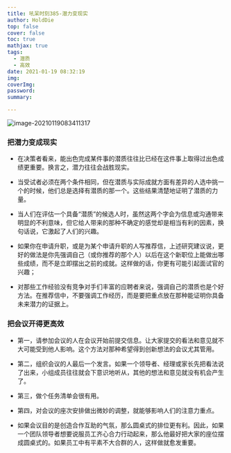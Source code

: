 ```yaml
---
title: 吼呆时刻385-潜力变现实
author: HoldDie
top: false
cover: false
toc: true
mathjax: true
tags:
  - 潜质
  - 高效
date: 2021-01-19 08:32:19
img:
coverImg:
password:
summary:

---
```


![image-20210119083411317](https://cdn.jsdelivr.net/gh/HoldDie/img1/20210119083411.png)

### 把潜力变成现实

- 在决策者看来，能出色完成某件事的潜质往往比已经在这件事上取得过出色成绩更重要。换言之，潜力往往会战胜现实。

- 当受试者必须在两个条件相同，但在潜质与实际成就方面有差异的人选中挑一个的时候，他们总是选择有潜质的那一个。这些结果清楚地证明了潜质的力量。

- 当人们在评估一个具备“潜质”的候选人时，虽然这两个字会为信息或沟通带来明显的不利意味，但它给人带来的那种不确定的感觉却是相当有利的因素，换句话说，它激起了人们的兴趣。

- 如果你在申请升职，或是为某个申请升职的人写推荐信，上述研究建议说，更好的做法是你先强调自己（或你推荐的那个人）以后在这个新职位上能做出哪些成绩，而不是立即摆出之前的成就。这样做的话，你更有可能引起面试官的兴趣；

- 对那些工作经验没有竞争对手们丰富的应聘者来说，强调自己的潜质也是个好方法。在推荐信中，不要强调工作经历，而是要把重点放在那种能证明你具备未来潜力的证据上。

### 把会议开得更高效

- 第一，请参加会议的人在会议开始前提交信息。让大家提交的看法和意见就不大可能受到他人影响。这个方法对那种希望得到创新想法的会议尤其管用。

- 第二，组织会议的人最后一个发言。如果一个领导者、经理或家长先把看法说了出来，小组成员往往就会下意识地听从，其他的想法和意见就没有机会产生了。

- 第三，做个任务清单会很有用。

- 第四，对会议的座次安排做出微妙的调整，就能够影响人们的注意力重点。

- 如果会议目的是创造合作互助的气氛，那么圆桌式的排位更有利。因此，如果一个团队领导者想要说服员工齐心合力行动起来，那么他最好把大家的座位摆成圆桌式的。如果员工中有平素不大合群的人，这样做就愈发重要。